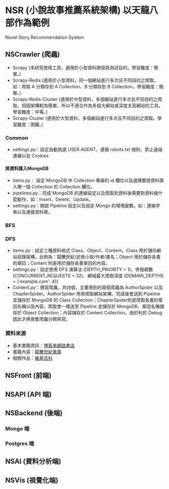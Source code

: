# NSR (小說故事推薦系統架構) 以天龍八部作為範例

Novel Story Recommendation System

## NSCrawler (爬蟲)

* Scrapy (本研究使用工具，適用於小型資料開發與測試目的。學習難度：簡單。)
* Scrapy-Redis (適用於小型資料，同一個網站進行多次且不同目的之爬取，如：爬取 A 分類存到 A Collection、B 分類存到 B Collection。學習難度：簡單。)
* Scrapy-Redis-Cluster (適用於中型資料，多個網站進行多次且不同目的之爬取，但因架構較為簡單，所以不適合作為多個大網站或深度太高網站的工具。學習難度：中等。)
* Scrapy-Cluster (適用於大型資料，多個網站進行多次且不同目的之爬取。學習難度：困難。)

### Common

* settings.py：設定自動挑選 USER AGENT、遵循 robots.txt 規則、禁止遠端連線以及 Cookies

#### 將資料匯入MongoDB

* items.py： 設定 MongoDB 中 Collection 專屬的 id 欄位以及選擇要將資料匯入哪一個 Collection 的 Collection 欄位。
* pipelines.py：完成 MongoDB 的連線設定以及爬取到資料後需要對資料做什麼動作，如：Insert、Delete、Update。
* settings.py：開啟 Pipeline 設定以及設定 Mongo 的環境變數，如：連線字串以及連接資料庫。

### BFS

### DFS

* items.py：設定三種資料格式 Class、Object、Content，Class 用於儲存網站目錄架構，此例為：龍騰世紀/武俠小說/作者/書名；Object 用於儲存各書的章回；Content 則是用於儲存各書章回的內容。
* settings.py：設定使用 DFS 演算法 (DEPTH_PRIORITY = 1)、併發總數 (CONCURRENT_REQUESTS = 32)、網域最大爬取深度 (DOMAIN_DEPTHS = {'example.com': 4})
* Content.py：撰寫爬蟲，共四個，主要用到的兩個爬蟲為 AuthorSpider 以及 ChapterSpider。AuthorSpider 用來爬取網站架構，完成後會送到 Pipeline 並儲存於 MongoDB 的 Class Collection；ChapterSpider則是爬取各書的章回名稱以及內容，爬取會一樣送至 Pipeline 並儲存於 MongoDB，章回名稱儲存於 Object Collection；內容儲存於 Content Collection。由於利於 Debug 因此才將兩隻爬蟲分開來寫。

### 資料來源

* 基本書籍資訊：[博客來網路書店](https://www.books.com.tw/products/0010218098)
* 書籍內容：[龍騰世紀書庫](http://www.bwsk.net/wx/j/jingyong/tlbb/index.html)
* 相關作品：[維基百科](https://zh.wikipedia.org/wiki/%E5%A4%A9%E9%BE%99%E5%85%AB%E9%83%A8_(%E5%B0%8F%E8%AF%B4))

## NSFront (前端)

## NSAPI (API 端)

## NSBackend (後端)

### Mongo 端

### Postgres 端

## NSAI (資料分析端)

## NSVis (視覺化端)
